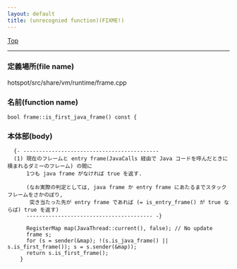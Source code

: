 ```yaml
---
layout: default
title: (unrecognied function)(FIXME!)
---
```

[Top](../index.html)

--- 
### 定義場所(file name)
hotspot/src/share/vm/runtime/frame.cpp

### 名前(function name)
```
bool frame::is_first_java_frame() const {
```

### 本体部(body)
```
  {- -------------------------------------------
  (1) 現在のフレームと entry frame(JavaCalls 経由で Java コードを呼んだときに積まれるダミーのフレーム) の間に
      1つも java frame がなければ true を返す.
  
      (なお実際の判定としては, java frame か entry frame にあたるまでスタックフレームをさかのぼり, 
       突き当たった先が entry frame であれば (= is_entry_frame() が true ならば) true を返す)
      ---------------------------------------- -}

	  RegisterMap map(JavaThread::current(), false); // No update
	  frame s;
	  for (s = sender(&map); !(s.is_java_frame() || s.is_first_frame()); s = s.sender(&map));
	  return s.is_first_frame();
	}
	
```


